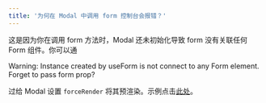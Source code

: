 ```yaml
---
title: '为何在 Modal 中调用 form 控制台会报错？'
---   
```

这是因为你在调用 form 方法时，Modal 还未初始化导致 form 没有关联任何 Form 组件。你可以通

Warning: Instance created by useForm is not connect to any Form element. Forget to pass form prop?

过给 Modal 设置 `forceRender` 将其预渲染。示例点击[此处](https://codesandbox.io/s/antd-reproduction-template-ibu5c)。